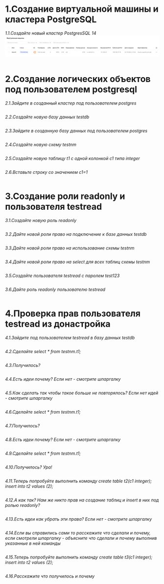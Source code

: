 # 1.Создание виртуальной машины и кластера PostgreSQL
*1.1.Cоздайте новый кластер PostgresSQL 14*
![Иллюстрация к проекту](https://github.com/sadbytrue/egor_sizov_pg_advanced/blob/main/Screenshot_9.png)
```

```
# 2.Создание логических объектов под пользователем postgresql
*2.1.Зайдите в созданный кластер под пользователем postgres*
```

```
*2.2.Создайте новую базу данных testdb*
```

```
*2.3.Зайдите в созданную базу данных под пользователем postgres*
```

```
*2.4.Создайте новую схему testnm*
```

```
*2.5.Создайте новую таблицу t1 с одной колонкой c1 типа integer*
```

```
*2.6.Вставьте строку со значением c1=1*
```

```
# 3.Создание роли readonly и пользователя testread
*3.1.Создайте новую роль readonly*
```

```
*3.2.Дайте новой роли право на подключение к базе данных testdb*
```

```
*3.3.Дайте новой роли право на использование схемы testnm*
```

```
*3.4.Дайте новой роли право на select для всех таблиц схемы testnm*
```

```
*3.5.Создайте пользователя testread с паролем test123*
```

```
*3.6.Дайте роль readonly пользователю testread*
```

```
# 4.Проверка прав пользователя testread из донастройка
*4.1.Зайдите под пользователем testread в базу данных testdb*
```

```
*4.2.Сделайте select * from testnm.t1;*
```

```
*4.3.Получилось?*
```

```
*4.4.Есть идеи почему? Если нет - смотрите шпаргалку*
```

```
*4.5.Как сделать так чтобы такое больше не повторялось? Если нет идей - смотрите шпаргалку*
```

```
*4.6.Сделайте select * from testnm.t1;*
```

```
*4.7.Получилось?*
```

```
*4.8.Есть идеи почему? Если нет - смотрите шпаргалку*
```

```
*4.9.Сделайте select * from testnm.t1;*
```

```
*4.10.Получилось? Ура!*
```

```
*4.11.Теперь попробуйте выполнить команду create table t2(c1 integer); insert into t2 values (2);*
```

```
*4.12.А как так? Нам же никто прав на создание таблиц и insert в них под ролью readonly?*
```

```
*4.13.Есть идеи как убрать эти права? Если нет - смотрите шпаргалку*
```

```
*4.14.Если вы справились сами то расскажите что сделали и почему, если смотрели шпаргалку - объясните что сделали и почему выполнив указанные в ней команды*
```

```
*4.15.Теперь попробуйте выполнить команду create table t3(c1 integer); insert into t2 values (2);*
```

```
*4.16.Расскажите что получилось и почему*
```

```
